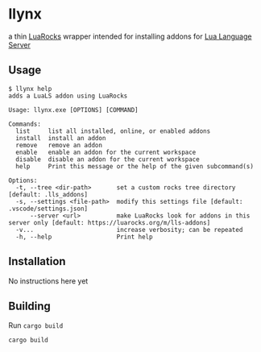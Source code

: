 # llynx

a thin [LuaRocks](https://luarocks.org/) wrapper intended for installing addons for [Lua Language Server](https://github.com/LuaLS/lua-language-server)

## Usage

```console
$ llynx help
adds a LuaLS addon using LuaRocks

Usage: llynx.exe [OPTIONS] [COMMAND]

Commands:
  list     list all installed, online, or enabled addons
  install  install an addon
  remove   remove an addon
  enable   enable an addon for the current workspace
  disable  disable an addon for the current workspace
  help     Print this message or the help of the given subcommand(s)

Options:
  -t, --tree <dir-path>       set a custom rocks tree directory [default: .lls_addons]
  -s, --settings <file-path>  modify this settings file [default: .vscode/settings.json]
      --server <url>          make LuaRocks look for addons in this server only [default: https://luarocks.org/m/lls-addons]
  -v...                       increase verbosity; can be repeated
  -h, --help                  Print help
```

## Installation

No instructions here yet

## Building

Run `cargo build`

```bash
cargo build
```
